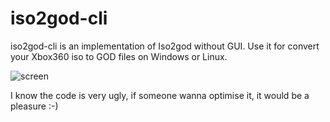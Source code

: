 iso2god-cli
=========

iso2god-cli is an implementation of Iso2god without GUI.
Use it for convert your Xbox360 iso to GOD files on Windows or Linux.

![screen](http://i.imgur.com/OQ1l61P.png?1)

I know the code is very ugly, if someone wanna optimise it, it would be a pleasure :-)
